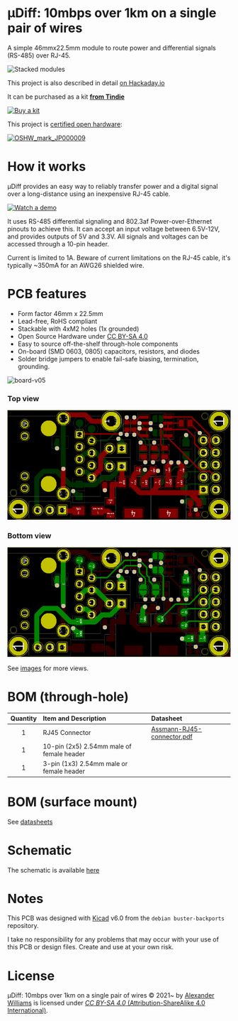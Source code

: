 # μDiff: 10mbps over 1km on a single pair of wires

A simple 46mmx22.5mm module to route power and differential signals (RS-485) over RJ-45.

![Stacked modules](https://user-images.githubusercontent.com/153401/214183057-3592cd9a-0469-4d58-a876-4878347ee25c.JPG)

This project is also described in detail [on Hackaday.io](https://hackaday.io/project/179020-10mbps-over-1km-on-a-single-pair-of-wires)

It can be purchased as a kit **[from Tindie](https://www.tindie.com/products/24510/)**

 [![Buy a kit](https://d2ss6ovg47m0r5.cloudfront.net/badges/tindie-mediums.png)](https://www.tindie.com/products/24510/)

This project is [certified open hardware](https://certification.oshwa.org/jp000009.html):

[![OSHW_mark_JP000009](https://user-images.githubusercontent.com/153401/129275894-ec9e520a-f5d3-463a-a676-4d8060423e29.png)](https://certification.oshwa.org/jp000009.html)

# How it works

μDiff provides an easy way to reliably transfer power and a digital signal over a long-distance using an inexpensive RJ-45 cable.

[![Watch a demo](https://user-images.githubusercontent.com/153401/128300194-b423a72b-3753-4d11-98fc-c7c09939c4a7.png)](
https://www.youtube.com/watch?v=i-OBXi-Fx-U)

It uses RS-485 differential signaling and 802.3af Power-over-Ethernet pinouts to achieve this. It can accept an input voltage between 6.5V-12V, and provides outputs of 5V and 3.3V. All signals and voltages can be accessed through a 10-pin header. 

Current is limited to 1A. Beware of current limitations on the RJ-45 cable, it's typically ~350mA for an AWG26 shielded wire. 

# PCB features

  * Form factor 46mm x 22.5mm
  * Lead-free, RoHS compliant
  * Stackable with 4xM2 holes (1x grounded)
  * Open Source Hardware under [CC BY-SA 4.0](#License)
  * Easy to source off-the-shelf through-hole components
  * On-board (SMD 0603, 0805) capacitors, resistors, and diodes
  * Solder bridge jumpers to enable fail-safe biasing, termination, grounding.

![board-v05](https://user-images.githubusercontent.com/153401/214203490-ce8a3398-d726-4aa2-9e23-1e5256972bca.JPG)

### Top view

![PCB Top](images/hw-microdiff-v05-layout-top.jpg)

### Bottom view

![PCB Bottom](images/hw-microdiff-v05-layout-bottom.jpg)

See [images](images/) for more views.

# BOM (through-hole)

| Quantity | Item and Description | Datasheet |
| :----: | :---- | :---- |
| 1 | RJ45 Connector | [Assmann-RJ45-connector.pdf](datasheets/Assmann-RJ45-connector.pdf) |
| 1 | 10-pin (2x5) 2.54mm male of female header | |
| 1 | 3-pin (1x3) 2.54mm male or female header | |

# BOM (surface mount)

See [datasheets](datasheets/)

# Schematic

The schematic is available [here](schematic-v05.pdf)

# Notes

This PCB was designed with [Kicad](https://kicad.org/) v6.0 from the `debian buster-backports` repository.

I take no responsibility for any problems that may occur with your use of this PCB or design files. Create and use at your own risk.

# License

μDiff: 10mbps over 1km on a single pair of wires © 2021~ by [Alexander Williams](https://a1w.ca/) is licensed under [_CC BY-SA 4.0_ (Attribution-ShareAlike 4.0 International)](https://creativecommons.org/licenses/by-nc-sa/4.0/).
